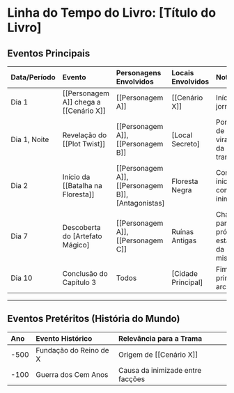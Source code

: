 # Linha do Tempo do Livro: [Título do Livro]

## Eventos Principais

| Data/Período | Evento                                      | Personagens Envolvidos | Locais Envolvidos | Notas                                      |
| :----------- | :------------------------------------------ | :--------------------- | :---------------- | :----------------------------------------- |
| Dia 1        | [[Personagem A]] chega a [[Cenário X]]     | [[Personagem A]]       | [[Cenário X]]     | Início da jornada.                         |
| Dia 1, Noite | Revelação do [[Plot Twist]]                 | [[Personagem A]], [[Personagem B]] | [Local Secreto]   | Ponto de virada da trama.                  |
| Dia 2        | Início da [[Batalha na Floresta]]           | [[Personagem A]], [[Personagem B]], [Antagonistas] | Floresta Negra    | Conflito inicial com os inimigos.          |
| Dia 7        | Descoberta do [Artefato Mágico]             | [[Personagem A]], [[Personagem C]] | Ruínas Antigas    | Chave para o próximo estágio da missão.    |
| Dia 10       | Conclusão do Capítulo 3                     | Todos                  | [Cidade Principal] | Fim do primeiro arco.                      |

---

## Eventos Pretéritos (História do Mundo)

| Ano | Evento Histórico           | Relevância para a Trama         |
| :-- | :------------------------- | :------------------------------ |
| -500 | Fundação do Reino de X     | Origem de [[Cenário X]]         |
| -100 | Guerra dos Cem Anos        | Causa da inimizade entre facções |